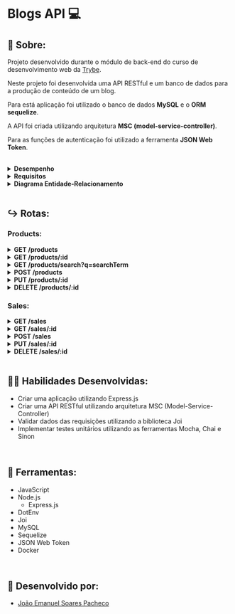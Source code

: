 # Blogs API 💻

## 📄 Sobre:

Projeto desenvolvido durante o módulo de back-end do curso de desenvolvimento web da [Trybe](https://www.betrybe.com/).

Neste projeto foi desenvolvida uma API RESTful e um banco de dados para a produção de conteúdo de um blog.

Para está aplicação foi utilizado o banco de dados <strong>MySQL</strong> e o <strong>ORM sequelize</strong>.

A API foi criada utilizando arquitetura <strong>MSC (model-service-controller)</strong>.

Para as funções de autenticação foi utilizado a ferramenta <strong>JSON Web Token</strong>.


</br>
<details>
<summary><strong>Desempenho</strong></summary>
Aprovado com 100% de desempenho em todos os requisitos
</details>

<details>
<summary><strong>Requisitos</strong></summary>
</br>
<strong>Requisitos obrigatórios:</strong> </br>

1. Crie migrations para as tabelas users, categories, blog_posts, posts_categories </br>
2. Crie o modelo User em src/models/User.js com as propriedades corretas </br>
3. Crie o endpoint POST /login, suas funcionalidades e validações necessárias </br>
4. Crie o endpoint POST /user, suas funcionalidades e validações necessárias </br>
5. Crie o endpoint GET /user, suas funcionalidades e validações necessárias </br>
6. Crie o endpoint GET /user/:id, suas funcionalidades e validações necessárias </br>
7. Crie o modelo Category em src/models/Category.js com as propriedades corretas </br>
8. Crie o endpoint POST /categories, suas funcionalidades e validações necessárias </br>
9. Crie o endpoint GET /categories, suas funcionalidades e validações necessárias </br>
10. Crie o modelo BlogPost em src/models/BlogPost.js com as propriedades e associações corretas </br>
11. Crie o modelo PostCategory em src/models/PostCategory.js com as propriedades e associações corretas </br>
12. Crie o endpoint POST /post, suas funcionalidades e validações necessárias </br>
13. Crie o endpoint GET /post, suas funcionalidades e validações necessárias </br>
14. Crie o endpoint GET /post/:id, suas funcionalidades e validações necessárias </br>
15. Crie o endpoint PUT /post/:id, suas funcionalidades e validações necessárias </br>
</br>

<strong>Requisitos bônus:</strong> </br>
16. Crie o endpoint DELETE /post/:id, suas funcionalidades e validações necessárias </br>
17. Crie o endpoint DELETE /user/me, suas funcionalidades e validações necessárias </br>
18. Crie o endpoint GET /post/search?q=:searchTerm, suas funcionalidades e validações necessárias </br>
</details>

<details>
<summary><strong>Diagrama Entidade-Relacionamento</strong></summary>
 
![image](https://user-images.githubusercontent.com/99846604/209252421-d2ec9654-de1f-4a72-b851-e1a4647f21f5.png)
 
</details>
</br>

## ↪️ Rotas:
### Products:
<details>
<summary><strong>GET /products</strong></summary>
 
Lista todos os produtos cadastrados no banco de dados </br>
> * Se bem-sucedido, retorna status 200 e um array com todos os produtos cadastrados

</details>
<details>
<summary><strong>GET /products/:id</strong></summary>
 
Lista apenas o produto correspondente ao id da rota </br>
> * Se bem-sucedido, retorna status 200 e um objeto contendo as informações do produto

</details>
<details>
<summary><strong>GET /products/search?q=searchTerm</strong></summary>
 
Lista todos os produtos que possuem em seu nome o termo passado na rota</br>
> * Se bem-sucedido, retorna status 200 e um array contendo os produtos que correspondem a busca
> * Se o termo de busca for vazio, retorna status 200 e um array contendo todos os produtos cadastrados

</details>
<details>
<summary><strong>POST /products</strong></summary>
 
Cadastra um novo produto no banco de dados</br>
> * Se bem-sucedido, retorna status 201 e um objeto contendo os dados do novo produto

</details>
<details>
<summary><strong>PUT /products/:id</strong></summary>
 
Altera as informações de um produto cadastrado no banco de dados </br>
> * Se bem-sucedido, retorna status 200 e um objeto contendo os dados atualizados do produto

</details>
<details>
<summary><strong>DELETE /products/:id</strong></summary>
 
Remove um produto cadastrado do banco de dados </br>
> * Se bem-sucedido, retorna apenas o status 204

</details>

### Sales:
<details>
<summary><strong>GET /sales</strong></summary>

Lista todas as vendas cadastradas no banco de dados </br>
> * Se bem-sucedido, retorna status 200 e um array com todas as vendas cadastradas

</details>
<details>
<summary><strong>GET /sales/:id</strong></summary>

Lista apenas a venda correspondente ao id da rota </br>
> * Se bem-sucedido, retorna status 200 e um array contendo as informações da venda

</details>
<details>
<summary><strong>POST /sales</strong></summary>

Cadastra uma nova venda no banco de dados </br>
> * Se bem-sucedido, retorna status 201 e um objeto contendo o id da venda e um array com as informações dos produtos vendidos

</details>
<details>
<summary><strong>PUT /sales/:id</strong></summary>

Altera as informações de uma venda cadastrada no banco de dados
> * Se bem-sucedido, retorna status 200 e um objeto contendo o id da venda e um array com as informações atualizadas dos produtos vendidos

</details>
<details>
<summary><strong>DELETE /sales/:id</strong></summary>

Remove uma venda cadastrada no banco de dados
> * Se bem-sucedido, retorna apenas um status 204

</details>
</br>


## 🤹🏽 Habilidades Desenvolvidas:
* Criar uma aplicação utilizando Express.js
* Criar uma API RESTful utilizando arquitetura MSC (Model-Service-Controller)
* Validar dados das requisições utilizando a biblioteca Joi
* Implementar testes unitários utilizando as ferramentas Mocha, Chai e Sinon
</br>

## 🧰 Ferramentas:
* JavaScript
* Node.js
  * Express.js
* DotEnv
* Joi
* MySQL
* Sequelize
* JSON Web Token
* Docker
</br>

## 📝 Desenvolvido por:
* [João Emanuel Soares Pacheco](https://github.com/joaoespacheco)
